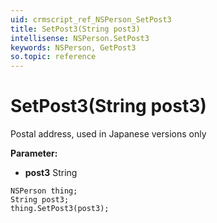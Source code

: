```yaml
---
uid: crmscript_ref_NSPerson_SetPost3
title: SetPost3(String post3)
intellisense: NSPerson.SetPost3
keywords: NSPerson, GetPost3
so.topic: reference
---
```


# SetPost3(String post3)

Postal address, used in Japanese versions only

**Parameter:** 
* **post3** String

```crmscript
NSPerson thing;
String post3;
thing.SetPost3(post3);
```

